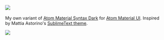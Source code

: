 ![](http://i.imgur.com/f58FC9u.png)
---

My own variant of [Atom Material Syntax Dark](https://github.com/atom-material/atom-material-syntax-dark) for [Atom Material UI](https://github.com/silvestreh/atom-material-ui). Inspired by Mattia Astorino's [SublimeText theme](https://github.com/equinusocio/material-theme).

![](https://i.imgur.com/h6qMGeh.png)
